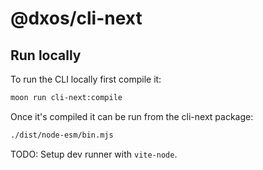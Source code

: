 # @dxos/cli-next

## Run locally

To run the CLI locally first compile it:

```bash
moon run cli-next:compile
```

Once it's compiled it can be run from the cli-next package:

```bash
./dist/node-esm/bin.mjs
```

TODO: Setup dev runner with `vite-node`.
